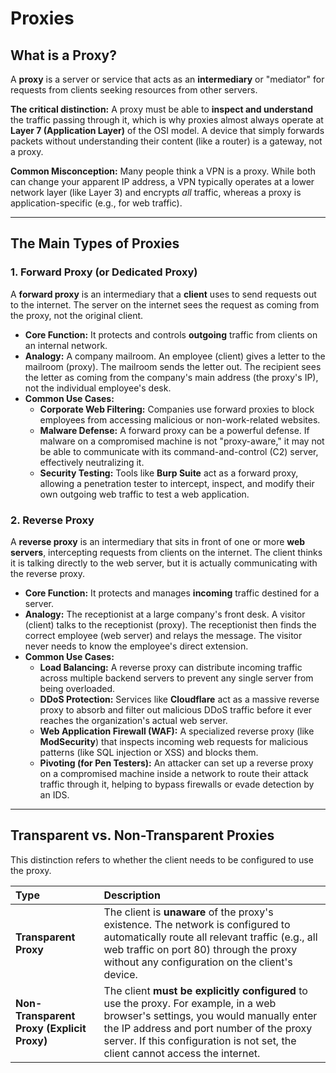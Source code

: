 # Proxies 
## What is a Proxy?

A **proxy** is a server or service that acts as an **intermediary** or "mediator" for requests from clients seeking resources from other servers.

**The critical distinction:** A proxy must be able to **inspect and understand** the traffic passing through it, which is why proxies almost always operate at **Layer 7 (Application Layer)** of the OSI model. A device that simply forwards packets without understanding their content (like a router) is a gateway, not a proxy.

**Common Misconception:** Many people think a VPN is a proxy. While both can change your apparent IP address, a VPN typically operates at a lower network layer (like Layer 3) and encrypts *all* traffic, whereas a proxy is application-specific (e.g., for web traffic).

---

## The Main Types of Proxies

### 1. Forward Proxy (or Dedicated Proxy)
A **forward proxy** is an intermediary that a **client** uses to send requests out to the internet. The server on the internet sees the request as coming from the proxy, not the original client.

*   **Core Function:** It protects and controls **outgoing** traffic from clients on an internal network.
*   **Analogy:** A company mailroom. An employee (client) gives a letter to the mailroom (proxy). The mailroom sends the letter out. The recipient sees the letter as coming from the company's main address (the proxy's IP), not the individual employee's desk.
*   **Common Use Cases:**
    *   **Corporate Web Filtering:** Companies use forward proxies to block employees from accessing malicious or non-work-related websites.
    *   **Malware Defense:** A forward proxy can be a powerful defense. If malware on a compromised machine is not "proxy-aware," it may not be able to communicate with its command-and-control (C2) server, effectively neutralizing it.
    *   **Security Testing:** Tools like **Burp Suite** act as a forward proxy, allowing a penetration tester to intercept, inspect, and modify their own outgoing web traffic to test a web application.

### 2. Reverse Proxy
A **reverse proxy** is an intermediary that sits in front of one or more **web servers**, intercepting requests from clients on the internet. The client thinks it is talking directly to the web server, but it is actually communicating with the reverse proxy.

*   **Core Function:** It protects and manages **incoming** traffic destined for a server.
*   **Analogy:** The receptionist at a large company's front desk. A visitor (client) talks to the receptionist (proxy). The receptionist then finds the correct employee (web server) and relays the message. The visitor never needs to know the employee's direct extension.
*   **Common Use Cases:**
    *   **Load Balancing:** A reverse proxy can distribute incoming traffic across multiple backend servers to prevent any single server from being overloaded.
    *   **DDoS Protection:** Services like **Cloudflare** act as a massive reverse proxy to absorb and filter out malicious DDoS traffic before it ever reaches the organization's actual web server.
    *   **Web Application Firewall (WAF):** A specialized reverse proxy (like **ModSecurity**) that inspects incoming web requests for malicious patterns (like SQL injection or XSS) and blocks them.
    *   **Pivoting (for Pen Testers):** An attacker can set up a reverse proxy on a compromised machine inside a network to route their attack traffic through it, helping to bypass firewalls or evade detection by an IDS.

---

## Transparent vs. Non-Transparent Proxies

This distinction refers to whether the client needs to be configured to use the proxy.

| Type | Description |
| :--- | :--- |
| **Transparent Proxy** | The client is **unaware** of the proxy's existence. The network is configured to automatically route all relevant traffic (e.g., all web traffic on port 80) through the proxy without any configuration on the client's device. |
| **Non-Transparent Proxy (Explicit Proxy)**| The client **must be explicitly configured** to use the proxy. For example, in a web browser's settings, you would manually enter the IP address and port number of the proxy server. If this configuration is not set, the client cannot access the internet. |
